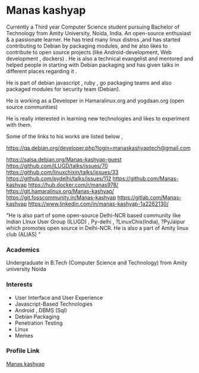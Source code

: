 # Manas kashyap
Currently a Third​ year Computer Science​ student pursuing Bachelor of Technology from Amity University, Noida, India. An open-source enthusiast & a passionate learner. He has tried many linux distros ,and has started contributing to Debian by packaging modules, and he also likes to contribute to open source projects (like Android-development, Web development , dockers) . He is also a technical evangelist and mentored and helped people in starting with Debian packaging and has given talks in different places regarding it .


He is part of debian javascript , ruby , go packaging teams and also packaged modules for security team (Debian).

He is working as a Developer in Hamaralinux.org and yogdaan.org (open source communities)

He is really interested in learning new technologies and likes to experiment with them.


Some of the links to his works are listed below ,

https://qa.debian.org/developer.php?login=manaskashyaptech@gmail.com

https://salsa.debian.org/Manas-kashyap-guest https://github.com/ILUGD/talks/issues/70 https://github.com/linuxchixin/talks/issues/33 https://github.com/pydelhi/talks/issues/112 https://github.com/Manas-kashyap https://hub.docker.com/r/manas978/ https://git.hamaralinux.org/Manas-kashyap/ https://git.fosscommunity.in/Manas-kashyap https://gitlab.com/Manas-kashyap https://www.linkedin.com/in/manas-kashyap-1a2262130/

"He is also part of some open-source Delhi-NCR based community like Indian LInux User Group (ILUGD) , Py-delhi , ?LinuxChix(India), ?PyJaipur which promotes open source in Delhi-NCR. He is also a part of Amity linux club (ALIAS) "

### Academics

Undergraduate in B.Tech (Computer Science and Technology) from Amity 
university Noida 

### Interests

- User Interface and User Experience
- Javascript-Based Technologies
- Android , DBMS (Sql)
- Debian Packaging
- Penetration Testing
- Linux 
- Memes


### Profile Link

[Manas kashyap](about.me/Manaskashyap)
